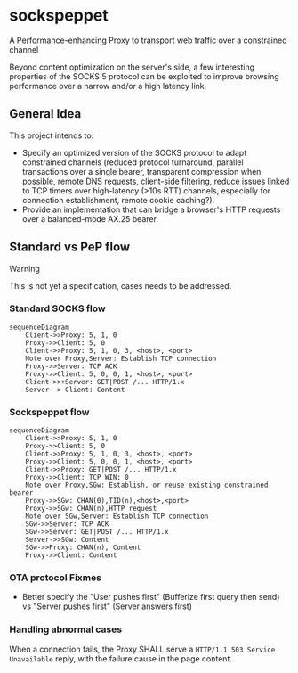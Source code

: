 # sockspeppet
A Performance-enhancing Proxy to transport web traffic over a constrained channel

Beyond content optimization on the server's side, a few interesting properties of the SOCKS 5 protocol can be exploited to improve browsing performance over a narrow and/or a high latency link.

## General Idea
This project intends to:
  * Specify an optimized version of the SOCKS protocol to adapt constrained channels (reduced protocol turnaround, parallel transactions over a single bearer, transparent compression when possible, remote DNS requests, client-side filtering, reduce issues linked to TCP timers over high-latency (>10s RTT) channels, especially for connection establishment, remote cookie caching?).
  * Provide an implementation that can bridge a browser's HTTP requests over a balanced-mode AX.25 bearer.

## Standard vs PeP flow
> [!WARNING]
> This is not yet a specification, cases needs to be addressed.


### Standard SOCKS flow
```mermaid
sequenceDiagram
    Client->>Proxy: 5, 1, 0
    Proxy->>Client: 5, 0
    Client->>Proxy: 5, 1, 0, 3, <host>, <port>
    Note over Proxy,Server: Establish TCP connection
    Proxy->>Server: TCP ACK
    Proxy->>Client: 5, 0, 0, 1, <host>, <port>
    Client->>+Server: GET|POST /... HTTP/1.x
    Server-->-Client: Content
```

### Sockspeppet flow
```mermaid
sequenceDiagram
    Client->>Proxy: 5, 1, 0
    Proxy->>Client: 5, 0
    Client->>Proxy: 5, 1, 0, 3, <host>, <port>
    Proxy->>Client: 5, 0, 0, 1, <host>, <port>
    Client->>Proxy: GET|POST /... HTTP/1.x
    Proxy->>Client: TCP WIN: 0
    Note over Proxy,SGw: Establish, or reuse existing constrained bearer
    Proxy->>SGw: CHAN(0),TID(n),<host>,<port>
    Proxy->>SGw: CHAN(n),HTTP request
    Note over SGw,Server: Establish TCP connection
    SGw->>Server: TCP ACK
    SGw->>Server: GET|POST /... HTTP/1.x
    Server->>SGw: Content
    SGw->>Proxy: CHAN(n), Content
    Proxy->>Client: Content
```

### OTA protocol Fixmes
- Better specify the "User pushes first" (Bufferize first query then send) vs "Server pushes first" (Server answers first) 

### Handling abnormal cases
When a connection fails, the Proxy SHALL serve a `HTTP/1.1 503 Service Unavailable` reply, with the failure cause in the page content.
